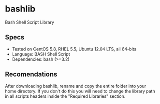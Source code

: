 bashlib
=======

Bash Shell Script Library


## Specs
* Tested on CentOS 5.8, RHEL 5.5, Ubuntu 12.04 LTS, all 64-bits
* Language: BASH Shell Script
* Dependencies: bash (>=3.2)

## Recomendations

After downloading bashlib, rename and copy the entire folder into your home directory.
If you don't do this you will need to change the library path in all scripts headers inside the "Required Libraries" section.

